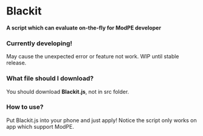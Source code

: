 # Blackit

__A script which can evaluate on-the-fly for ModPE developer__



### Currently developing!
May cause the unexpected error or feature not work. WIP until stable release.



### What file should I download?
You should download __Blackit.js__, not in src folder.



### How to use?
Put Blackit.js into your phone and just apply! Notice the script only works on app which support ModPE.